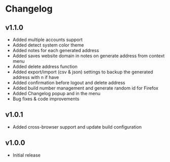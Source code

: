 # Changelog

## v1.1.0
- Added multiple accounts support
- Added detect system color theme
- Added notes for each generated address
- Added saves website domain in notes on generate address from context menu 
- Added delete address function
- Added export/import (csv & json) settings to backup the generated address with n if have
- Added confirmation before logout and delete address
- Added build number management and generate random id for Firefox
- Added Changelog popup and in the menu
- Bug fixes & code improvements

## v1.0.1

- Added cross-browser support and update build configuration

## v1.0.0

- Initial release
